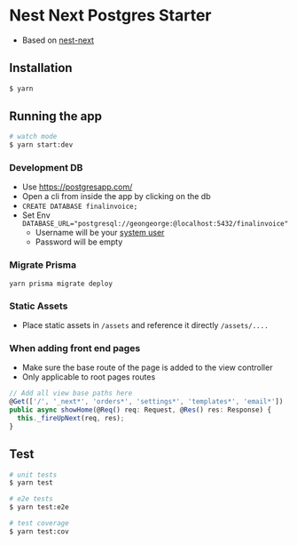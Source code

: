 # Nest Next Postgres Starter

- Based on [nest-next](https://github.com/geongeorge/Nest-Next)

## Installation

```bash
$ yarn
```

## Running the app

```bash
# watch mode
$ yarn start:dev
```

### Development DB

- Use https://postgresapp.com/
- Open a cli from inside the app by clicking on the db
- `CREATE DATABASE finalinvoice;`
- Set Env `DATABASE_URL="postgresql://geongeorge:@localhost:5432/finalinvoice"`
  - Username will be your [system user](https://postgresapp.com/)
  - Password will be empty

### Migrate Prisma

```
yarn prisma migrate deploy
```

### Static Assets

- Place static assets in `/assets` and reference it directly `/assets/....`

### When adding front end pages

- Make sure the base route of the page is added to the view controller
- Only applicable to root pages routes

```ts
// Add all view base paths here
@Get(['/', '_next*', 'orders*', 'settings*', 'templates*', 'email*'])
public async showHome(@Req() req: Request, @Res() res: Response) {
  this._fireUpNext(req, res);
}
```

## Test

```bash
# unit tests
$ yarn test

# e2e tests
$ yarn test:e2e

# test coverage
$ yarn test:cov
```
